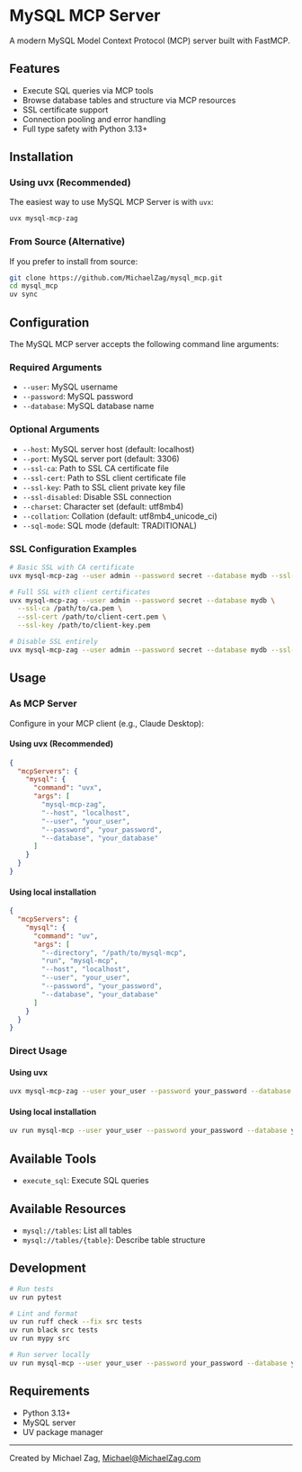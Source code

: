# MySQL MCP Server

A modern MySQL Model Context Protocol (MCP) server built with FastMCP.

## Features

- Execute SQL queries via MCP tools
- Browse database tables and structure via MCP resources
- SSL certificate support
- Connection pooling and error handling
- Full type safety with Python 3.13+

## Installation

### Using uvx (Recommended)

The easiest way to use MySQL MCP Server is with `uvx`:

```bash
uvx mysql-mcp-zag
```

### From Source (Alternative)

If you prefer to install from source:

```bash
git clone https://github.com/MichaelZag/mysql_mcp.git
cd mysql_mcp
uv sync
```

## Configuration

The MySQL MCP server accepts the following command line arguments:

### Required Arguments
- `--user`: MySQL username
- `--password`: MySQL password
- `--database`: MySQL database name

### Optional Arguments
- `--host`: MySQL server host (default: localhost)
- `--port`: MySQL server port (default: 3306)
- `--ssl-ca`: Path to SSL CA certificate file
- `--ssl-cert`: Path to SSL client certificate file
- `--ssl-key`: Path to SSL client private key file
- `--ssl-disabled`: Disable SSL connection
- `--charset`: Character set (default: utf8mb4)
- `--collation`: Collation (default: utf8mb4_unicode_ci)
- `--sql-mode`: SQL mode (default: TRADITIONAL)

### SSL Configuration Examples

```bash
# Basic SSL with CA certificate
uvx mysql-mcp-zag --user admin --password secret --database mydb --ssl-ca /path/to/ca.pem

# Full SSL with client certificates
uvx mysql-mcp-zag --user admin --password secret --database mydb \
  --ssl-ca /path/to/ca.pem \
  --ssl-cert /path/to/client-cert.pem \
  --ssl-key /path/to/client-key.pem

# Disable SSL entirely
uvx mysql-mcp-zag --user admin --password secret --database mydb --ssl-disabled
```

## Usage

### As MCP Server

Configure in your MCP client (e.g., Claude Desktop):

#### Using uvx (Recommended)

```json
{
  "mcpServers": {
    "mysql": {
      "command": "uvx",
      "args": [
        "mysql-mcp-zag",
        "--host", "localhost",
        "--user", "your_user",
        "--password", "your_password",
        "--database", "your_database"
      ]
    }
  }
}
```

#### Using local installation

```json
{
  "mcpServers": {
    "mysql": {
      "command": "uv",
      "args": [
        "--directory", "/path/to/mysql-mcp",
        "run", "mysql-mcp",
        "--host", "localhost",
        "--user", "your_user",
        "--password", "your_password",
        "--database", "your_database"
      ]
    }
  }
}
```

### Direct Usage

#### Using uvx

```bash
uvx mysql-mcp-zag --user your_user --password your_password --database your_database
```

#### Using local installation

```bash
uv run mysql-mcp --user your_user --password your_password --database your_database
```

## Available Tools

- `execute_sql`: Execute SQL queries

## Available Resources

- `mysql://tables`: List all tables
- `mysql://tables/{table}`: Describe table structure

## Development

```bash
# Run tests
uv run pytest

# Lint and format
uv run ruff check --fix src tests
uv run black src tests
uv run mypy src

# Run server locally
uv run mysql-mcp --user your_user --password your_password --database your_database
```

## Requirements

- Python 3.13+
- MySQL server
- UV package manager

---

Created by Michael Zag, Michael@MichaelZag.com